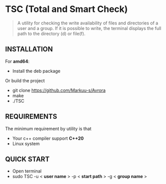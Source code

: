 TSC (Total and Smart Check)
=============================
> A utility for checking the write availability of files and directories of a user and a group. If it is possible to
  write, the terminal displays the full path to the directory (d) or file(f).

INSTALLATION
------------
For **amd64**:
- Install the deb package

Or build the project

- git clone https://github.com/Markuu-s/Avrora
- make
- ./TSC

REQUIREMENTS
------------

The minimum requirement by utility is that 
- Your c++ compiler support **C++20**
- Linux system

QUICK START
-----------

- Open terminal
- sudo TSC -u < **user name** > -p < **start path** > -g < **group name** >

